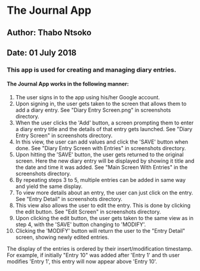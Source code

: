 # The Journal App #
## Author: Thabo Ntsoko ##
## Date:   01 July 2018 ##

### This app is used for creating and managing diary entries. ###

#### The Journal App works in the following manner: ####
1.  The user signs in to the app using his/her Google account.
2.  Upon signing in, the user gets taken to the screen that allows them to add a diary entry. See "Diary Entry Screen.png" in screenshots directory.
3.  When the user clicks the 'Add' button, a screen prompting them to enter a diary entry title and the details of that entry gets launched.
    See "Diary Entry Screen" in screenshots directory.
4.  In this view, the user can add values and click the 'SAVE' button when done. See "Diary Entry Screen with Entries" in screenshots directory.
5.  Upon hitting the 'SAVE' button, the user gets returned to the original screen. Here the new diary entry will be displayed
    by showing it title and the date and time it was added. See "Main Screen With Entries" in the screenshots directory.
6.  By repeating steps 3 to 5, multiple entries can be added in same way and yield the same display.
7.  To view more details about an entry, the user can just click on the entry. See "Entry Detail" in screenshots directory.
8.  This view also allows the user to edit the entry. This is done by clicking the edit button. See "Edit Screen" in screenshots directory.
9.  Upon clicking the edit button, the user gets taken to the same view as in step 4, with the 'SAVE' button changing to 'MODIFY'.
10. Clicking the 'MODIFY' button will return the user to the "Entry Detail" screen, showing newly edited entries.

The display of the entries is ordered by their insert/modification timestamp. For example, if initially "Entry 10" was added after 'Entry 1' and
th user modifies 'Entry 1', this entry will now appear above 'Entry 10'.